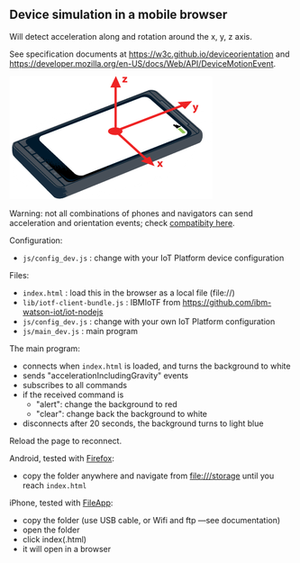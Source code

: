 Device simulation in a mobile browser
-------------------------------------

Will detect acceleration along and rotation around the x, y, z axis.

See specification documents at <https://w3c.github.io/deviceorientation> and <https://developer.mozilla.org/en-US/docs/Web/API/DeviceMotionEvent>.

![Axis](img/axis.png)

Warning: not all combinations of phones and navigators can send acceleration and orientation events; check [compatibity here](https://developer.mozilla.org/en-US/docs/Web/API/DeviceMotionEvent#Browser_compatibility).

Configuration:

* `js/config_dev.js` : change with your IoT Platform device configuration

Files:

* `index.html` : load this in the browser as a local file (file://)
* `lib/iotf-client-bundle.js` : IBMIoTF from <https://github.com/ibm-watson-iot/iot-nodejs>
* `js/config_dev.js` : change with your own IoT Platform configuration
* `js/main_dev.js` : main program

The main program:

* connects when `index.html` is loaded, and turns the background to white
* sends "accelerationIncludingGravity" events
* subscribes to all commands
* if the received command is
  * "alert": change the background to red
  * "clear": change back the background to white
* disconnects after 20 seconds, the background turns to light blue

Reload the page to reconnect.

Android, tested with [Firefox](https://play.google.com/store/apps/details?id=org.mozilla.firefox):

* copy the folder anywhere and navigate from <file:///storage> until you reach `index.html`

iPhone, tested with [FileApp](http://fileapp.com/):

* copy the folder (use USB cable, or Wifi and ftp —see documentation)
* open the folder
* click index(.html)
* it will open in a browser

